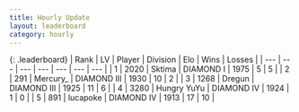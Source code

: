 ```yaml
---
title: Hourly Update
layout: leaderboard
category: hourly
---
```


{: .leaderboard}
| Rank | LV | Player | Division | Elo | Wins | Losses |
| --- | --- | --- | --- | --- | --- | --- |
| <span data-change="-">1</span> | 2020 | <span title="ID: 353063">Sktima</span> | DIAMOND I | <span data-change="-">1975</span> | <span data-change="-">5</span> | <span data-change="-">5</span> |
| <span data-change="-1">2</span> | 291 | <span title="ID: 680422">Mercury_</span> | DIAMOND III | <span data-change="0">1930</span> | <span data-change="0">10</span> | <span data-change="0">2</span> |
| <span data-change="1">3</span> | 1268 | <span title="ID: 337810">Dregun</span> | DIAMOND III | <span data-change="66">1925</span> | <span data-change="6">11</span> | <span data-change="1">6</span> |
| <span data-change="-">4</span> | 3280 | <span title="ID: 164871">Hungry YuYu</span> | DIAMOND IV | <span data-change="-">1924</span> | <span data-change="-">1</span> | <span data-change="-">0</span> |
| <span data-change="3">5</span> | 891 | <span title="ID: 41925">lucapoke</span> | DIAMOND IV | <span data-change="70">1913</span> | <span data-change="7">17</span> | <span data-change="1">10</span> |